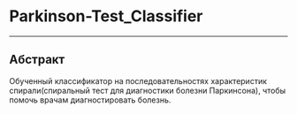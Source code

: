 # Parkinson-Test_Classifier
***
## Абстракт 
Обученный классификатор на последовательностях характеристик спирали(спиральный тест для диагностики болезни Паркинсона), чтобы помочь врачам диагностировать болезнь.

